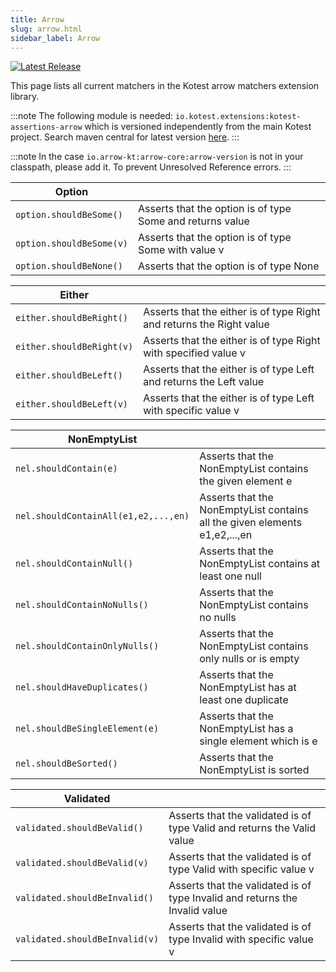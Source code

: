 ```yaml
---
title: Arrow
slug: arrow.html
sidebar_label: Arrow
---
```



[![Latest Release](https://img.shields.io/maven-central/v/io.kotest.extensions/kotest-assertions-arrow)](https://search.maven.org/artifact/io.kotest.extensions/kotest-assertions-arrow)

This page lists all current matchers in the Kotest arrow matchers extension library.

:::note
The following module is needed: `io.kotest.extensions:kotest-assertions-arrow` which is versioned independently from the main Kotest project.
Search maven central for latest version [here](https://central.sonatype.com/search?q=io.kotest.extensions:kotest-assertions-arrow).
:::

:::note
In the case `io.arrow-kt:arrow-core:arrow-version` is not in your classpath, please add it. To prevent Unresolved Reference errors.
:::

| Option | |
| -------- | ---- |
| `option.shouldBeSome()` | Asserts that the option is of type Some and returns value |
| `option.shouldBeSome(v)` | Asserts that the option is of type Some with value v |
| `option.shouldBeNone()` | Asserts that the option is of type None |

| Either | |
| -------- | ---- |
| `either.shouldBeRight()` | Asserts that the either is of type Right and returns the Right value |
| `either.shouldBeRight(v)` | Asserts that the either is of type Right with specified value v |
| `either.shouldBeLeft()` | Asserts that the either is of type Left and returns the Left value |
| `either.shouldBeLeft(v)` | Asserts that the either is of type Left with specific value v |

| NonEmptyList | |
| -------- | ---- |
| `nel.shouldContain(e)` | Asserts that the NonEmptyList contains the given element e |
| `nel.shouldContainAll(e1,e2,...,en)` | Asserts that the NonEmptyList contains all the given elements e1,e2,...,en |
| `nel.shouldContainNull()` | Asserts that the NonEmptyList contains at least one null |
| `nel.shouldContainNoNulls()` | Asserts that the NonEmptyList contains no nulls |
| `nel.shouldContainOnlyNulls()` | Asserts that the NonEmptyList contains only nulls or is empty |
| `nel.shouldHaveDuplicates()` | Asserts that the NonEmptyList has at least one duplicate |
| `nel.shouldBeSingleElement(e)` | Asserts that the NonEmptyList has a single element which is e |
| `nel.shouldBeSorted()` | Asserts that the NonEmptyList is sorted |

| Validated | |
| -------- | ---- |
| `validated.shouldBeValid()` | Asserts that the validated is of type Valid and returns the Valid value |
| `validated.shouldBeValid(v)` | Asserts that the validated is of type Valid with specific value v |
| `validated.shouldBeInvalid()` | Asserts that the validated is of type Invalid and returns the Invalid value|
| `validated.shouldBeInvalid(v)` | Asserts that the validated is of type Invalid with specific value v |
